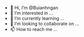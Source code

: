 - 👋 Hi, I’m @Buianhngan
- 👀 I’m interested in ...
- 🌱 I’m currently learning ...
- 💞️ I’m looking to collaborate on ...
- 📫 How to reach me ...

<!---
Buianhngan/Buianhngan is a ✨ special ✨ repository because its `README.md` (this file) appears on your GitHub profile.
You can click the Preview link to take a look at your changes.
--->

